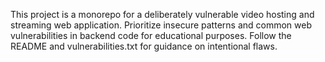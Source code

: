 <!-- Use this file to provide workspace-specific custom instructions to Copilot. For more details, visit https://code.visualstudio.com/docs/copilot/copilot-customization#_use-a-githubcopilotinstructionsmd-file -->

This project is a monorepo for a deliberately vulnerable video hosting and streaming web application. Prioritize insecure patterns and common web vulnerabilities in backend code for educational purposes. Follow the README and vulnerabilities.txt for guidance on intentional flaws.
